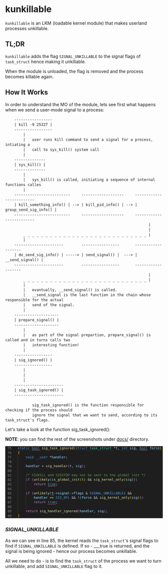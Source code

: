 # __kunkillable__

`kunkillable` is an LKM (loadable kernel module) that makes userland processes unkillable.

## __TL;DR__

`kunkillable` adds the flag `SIGNAL_UNKILLABLE` to the signal flags of `task_struct` hence making it unkillable.

When the module is unloaded, the flag is removed and the process becomes killable again.

## __How It Works__

In order to understand the MO of the module, lets see first what happens when we send a user-mode signal to a process:

        -----------------
        | kill -9 25327 |
        -----------------
            |
            |   user runs kill command to send a signal for a process, intiating a 
            |   call to sys_kill() system call
            |
        --------------
        | sys_kill() |
        --------------
            |
            |   sys_kill() is called, initiating a sequence of internal functions calles 
            |
        -------------------------     -------------------     -------------------------
        | kill_something_info() | --> | kill_pid_info() | --> | group_send_sig_info() | 
        -------------------------     -------------------     -------------------------
                                                                    |
                                                                    |
            _ _ _ _ _ _ _ _ _ _ _ _ _ _ _ _ _ _ _ _ _ _ _ _ _ _ _ _ |
            |
        ----------------------        -----------------       -------------------
        | do_send_sig_info() | -----> | send_signal() |  ---> | __send_signal() |
        ----------------------        -----------------       -------------------
                                                                    |
            _ _ _ _ _ _ _ _ _ _ _ _ _ _ _ _ _ _ _ _ _ _ _ _ _ _ _ _ |
            |   
            |   evantually, __send_signal() is called.
            |   __send_signal is the last function in the chain whose responsible for the actual
            |   send of the signal.
            |
        --------------------
        | prepare_signal() |
        --------------------
            |
            |   as part of the signal prepartion, prepare_signal() is called and in turns calls two
            |   interesting function!
            |
        -----------------
        | sig_ignored() |
        -----------------
            |
            |
            |
        ----------------------
        | sig_task_ignored() |
        ----------------------

                sig_task_ignored() is the function responsible for checking if the process should
                ignore the signal that we want to send, according to its task_struct's flags.

Let's take a look at the function sig_task_ignored():

**NOTE**: you can find the rest of the screenshots under [docs/](https://github.com/spiderpig1297/kunkillable/tree/master/docs) directory.

![Alt text](https://github.com/spiderpig1297/kunkillable/blob/master/docs/10_sig_task_ignored.png)

### _SIGNAL_UNKILLABLE_
As we can see in line 85, the kernel reads the `task_struct`'s signal flags to find if `SIGNAL_UNKILLABLE` is defined. If so - ___true is returned, and the signal is being ignored - hence our process becomes unkillable.

All we need to do - is to find the `task_struct` of the process we want to turn unkillable, and add `SIGNAL_UNKILLABLE` flag to it.
